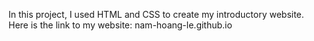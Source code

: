 In this project, I used HTML and CSS to create my introductory website. Here is the link to my website: nam-hoang-le.github.io
